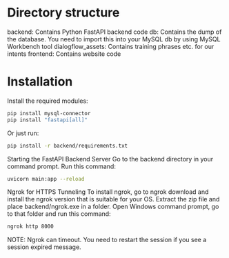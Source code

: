 # Directory structure
backend: Contains Python FastAPI backend code 
db: Contains the dump of the database. You need to import this into your MySQL db by using MySQL Workbench tool 
dialogflow_assets: Contains training phrases etc. for our intents 
frontend: Contains website code

# Installation

Install the required modules:

```sh
pip install mysql-connector
pip install "fastapi[all]"
```
Or just run:
```sh
pip install -r backend/requirements.txt
```
Starting the FastAPI Backend Server
Go to the backend directory in your command prompt.
Run this command:
```sh
uvicorn main:app --reload
```
Ngrok for HTTPS Tunneling
To install ngrok, go to ngrok download and install the ngrok version that is suitable for your OS.
Extract the zip file and place backend/ngrok.exe in a folder.
Open Windows command prompt, go to that folder and run this command:
```sh
ngrok http 8000
```
NOTE: Ngrok can timeout. You need to restart the session if you see a session expired message.